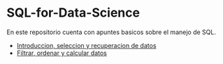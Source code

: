 # SQL-for-Data-Science

En este repositorio cuenta con apuntes basicos sobre el manejo de SQL.

* [Introduccion, seleccion y recuperacion de datos](https://github.com/jtellez93/SQL-for-Data-Science/blob/main/Semana_1.md)
* [Filtrar, ordenar y calcular datos](https://github.com/jtellez93/SQL-for-Data-Science/blob/main/Semana_2.md)
